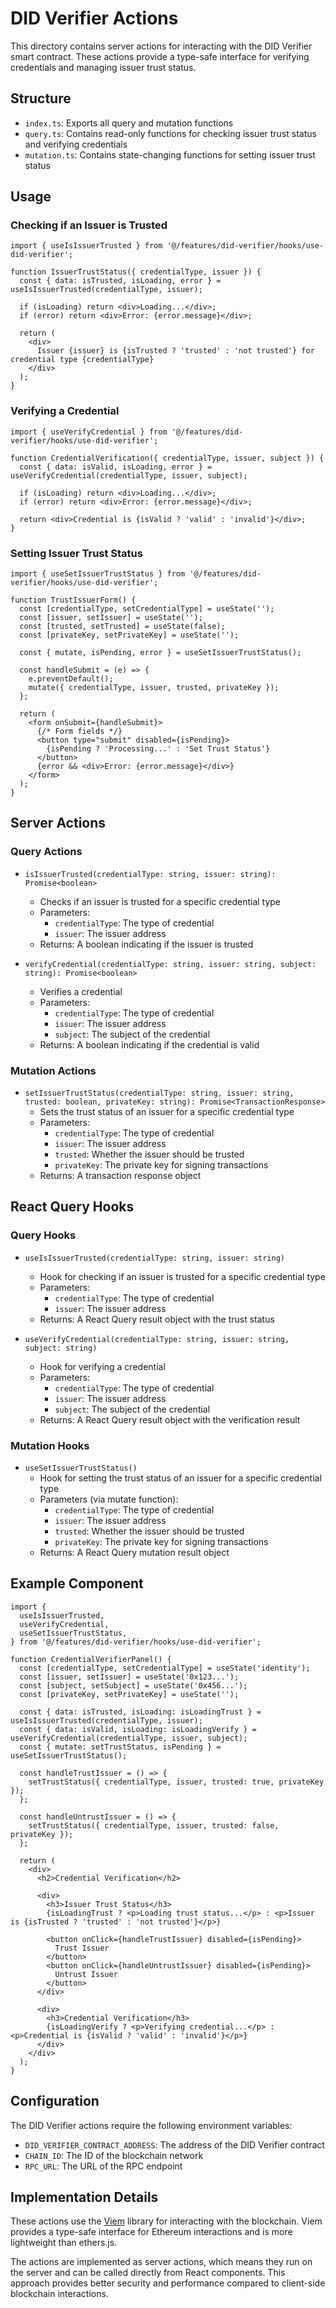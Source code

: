 # DID Verifier Actions

This directory contains server actions for interacting with the DID Verifier smart contract. These actions provide a type-safe interface for verifying credentials and managing issuer trust status.

## Structure

- `index.ts`: Exports all query and mutation functions
- `query.ts`: Contains read-only functions for checking issuer trust status and verifying credentials
- `mutation.ts`: Contains state-changing functions for setting issuer trust status

## Usage

### Checking if an Issuer is Trusted

```tsx
import { useIsIssuerTrusted } from '@/features/did-verifier/hooks/use-did-verifier';

function IssuerTrustStatus({ credentialType, issuer }) {
  const { data: isTrusted, isLoading, error } = useIsIssuerTrusted(credentialType, issuer);

  if (isLoading) return <div>Loading...</div>;
  if (error) return <div>Error: {error.message}</div>;

  return (
    <div>
      Issuer {issuer} is {isTrusted ? 'trusted' : 'not trusted'} for credential type {credentialType}
    </div>
  );
}
```

### Verifying a Credential

```tsx
import { useVerifyCredential } from '@/features/did-verifier/hooks/use-did-verifier';

function CredentialVerification({ credentialType, issuer, subject }) {
  const { data: isValid, isLoading, error } = useVerifyCredential(credentialType, issuer, subject);

  if (isLoading) return <div>Loading...</div>;
  if (error) return <div>Error: {error.message}</div>;

  return <div>Credential is {isValid ? 'valid' : 'invalid'}</div>;
}
```

### Setting Issuer Trust Status

```tsx
import { useSetIssuerTrustStatus } from '@/features/did-verifier/hooks/use-did-verifier';

function TrustIssuerForm() {
  const [credentialType, setCredentialType] = useState('');
  const [issuer, setIssuer] = useState('');
  const [trusted, setTrusted] = useState(false);
  const [privateKey, setPrivateKey] = useState('');

  const { mutate, isPending, error } = useSetIssuerTrustStatus();

  const handleSubmit = (e) => {
    e.preventDefault();
    mutate({ credentialType, issuer, trusted, privateKey });
  };

  return (
    <form onSubmit={handleSubmit}>
      {/* Form fields */}
      <button type="submit" disabled={isPending}>
        {isPending ? 'Processing...' : 'Set Trust Status'}
      </button>
      {error && <div>Error: {error.message}</div>}
    </form>
  );
}
```

## Server Actions

### Query Actions

- `isIssuerTrusted(credentialType: string, issuer: string): Promise<boolean>`

  - Checks if an issuer is trusted for a specific credential type
  - Parameters:
    - `credentialType`: The type of credential
    - `issuer`: The issuer address
  - Returns: A boolean indicating if the issuer is trusted

- `verifyCredential(credentialType: string, issuer: string, subject: string): Promise<boolean>`
  - Verifies a credential
  - Parameters:
    - `credentialType`: The type of credential
    - `issuer`: The issuer address
    - `subject`: The subject of the credential
  - Returns: A boolean indicating if the credential is valid

### Mutation Actions

- `setIssuerTrustStatus(credentialType: string, issuer: string, trusted: boolean, privateKey: string): Promise<TransactionResponse>`
  - Sets the trust status of an issuer for a specific credential type
  - Parameters:
    - `credentialType`: The type of credential
    - `issuer`: The issuer address
    - `trusted`: Whether the issuer should be trusted
    - `privateKey`: The private key for signing transactions
  - Returns: A transaction response object

## React Query Hooks

### Query Hooks

- `useIsIssuerTrusted(credentialType: string, issuer: string)`

  - Hook for checking if an issuer is trusted for a specific credential type
  - Parameters:
    - `credentialType`: The type of credential
    - `issuer`: The issuer address
  - Returns: A React Query result object with the trust status

- `useVerifyCredential(credentialType: string, issuer: string, subject: string)`
  - Hook for verifying a credential
  - Parameters:
    - `credentialType`: The type of credential
    - `issuer`: The issuer address
    - `subject`: The subject of the credential
  - Returns: A React Query result object with the verification result

### Mutation Hooks

- `useSetIssuerTrustStatus()`
  - Hook for setting the trust status of an issuer for a specific credential type
  - Parameters (via mutate function):
    - `credentialType`: The type of credential
    - `issuer`: The issuer address
    - `trusted`: Whether the issuer should be trusted
    - `privateKey`: The private key for signing transactions
  - Returns: A React Query mutation result object

## Example Component

```tsx
import {
  useIsIssuerTrusted,
  useVerifyCredential,
  useSetIssuerTrustStatus,
} from '@/features/did-verifier/hooks/use-did-verifier';

function CredentialVerifierPanel() {
  const [credentialType, setCredentialType] = useState('identity');
  const [issuer, setIssuer] = useState('0x123...');
  const [subject, setSubject] = useState('0x456...');
  const [privateKey, setPrivateKey] = useState('');

  const { data: isTrusted, isLoading: isLoadingTrust } = useIsIssuerTrusted(credentialType, issuer);
  const { data: isValid, isLoading: isLoadingVerify } = useVerifyCredential(credentialType, issuer, subject);
  const { mutate: setTrustStatus, isPending } = useSetIssuerTrustStatus();

  const handleTrustIssuer = () => {
    setTrustStatus({ credentialType, issuer, trusted: true, privateKey });
  };

  const handleUntrustIssuer = () => {
    setTrustStatus({ credentialType, issuer, trusted: false, privateKey });
  };

  return (
    <div>
      <h2>Credential Verification</h2>

      <div>
        <h3>Issuer Trust Status</h3>
        {isLoadingTrust ? <p>Loading trust status...</p> : <p>Issuer is {isTrusted ? 'trusted' : 'not trusted'}</p>}

        <button onClick={handleTrustIssuer} disabled={isPending}>
          Trust Issuer
        </button>
        <button onClick={handleUntrustIssuer} disabled={isPending}>
          Untrust Issuer
        </button>
      </div>

      <div>
        <h3>Credential Verification</h3>
        {isLoadingVerify ? <p>Verifying credential...</p> : <p>Credential is {isValid ? 'valid' : 'invalid'}</p>}
      </div>
    </div>
  );
}
```

## Configuration

The DID Verifier actions require the following environment variables:

- `DID_VERIFIER_CONTRACT_ADDRESS`: The address of the DID Verifier contract
- `CHAIN_ID`: The ID of the blockchain network
- `RPC_URL`: The URL of the RPC endpoint

## Implementation Details

These actions use the [Viem](https://viem.sh/) library for interacting with the blockchain. Viem provides a type-safe interface for Ethereum interactions and is more lightweight than ethers.js.

The actions are implemented as server actions, which means they run on the server and can be called directly from React components. This approach provides better security and performance compared to client-side blockchain interactions.
